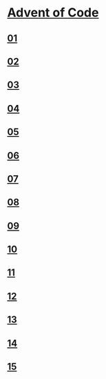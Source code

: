 # [Advent of Code](https://adventofcode.com/)

## [01](01)

## [02](02)

## [03](03)

## [04](04)

## [05](05)

## [06](06)

## [07](07)

## [08](08)

## [09](09)

## [10](10)

## [11](11)

## [12](12)

## [13](13)

## [14](14)

## [15](15)
